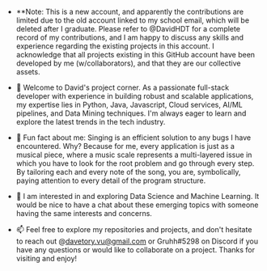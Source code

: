 - **Note: This is a new account, and apparently the contributions are limited due to the old account linked to my school email, which will be deleted after I graduate. Please refer to @DavidHDT for a complete record of my contributions, and I am happy to discuss any skills and experience regarding the existing projects in this account. I acknowledge that all projects existing in this GitHub account have been developed by me (w/collaborators), and that they are our collective assets.

- 👋 Welcome to David's project corner. As a passionate full-stack developer with experience in building robust and scalable applications, my expertise lies in Python, Java, Javascript, Cloud services, AI/ML pipelines, and Data Mining techniques. I'm always eager to learn and explore the latest trends in the tech industry.
- 👀 Fun fact about me: Singing is an efficient solution to any bugs I have encountered. Why? Because for me, every application is just as a musical piece, where a music scale represents a multi-layered issue in which you have to look for the root problem and go through every step. By tailoring each and every note of the song, you are, symbolically, paying attention to every detail of the program structure. 
- 🌱 I am interested in and exploring Data Science and Machine Learning. It would be nice to have a chat about these emerging topics with someone having the same interests and concerns. 
- 📫 Feel free to explore my repositories and projects, and don't hesitate to reach out @davetory.vu@gmail.com or Gruhh#5298 on Discord if you have any questions or would like to collaborate on a project. Thanks for visiting and enjoy!

<!---
Davetory/Davetory is a ✨ special ✨ repository because its `README.md` (this file) appears on your GitHub profile.
You can click the Preview link to take a look at your changes.
--->
